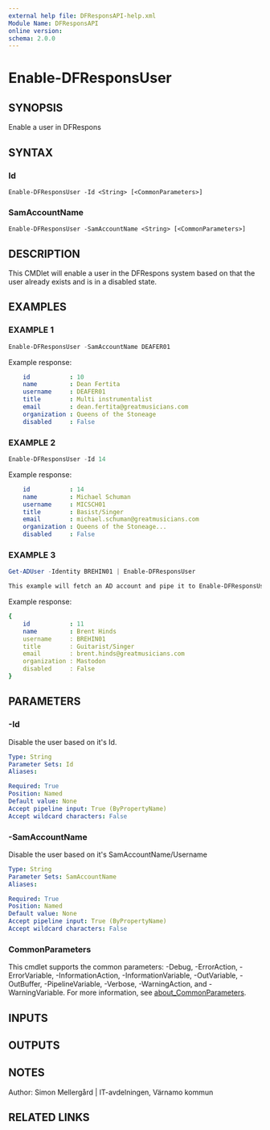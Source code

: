 ```yaml
---
external help file: DFResponsAPI-help.xml
Module Name: DFResponsAPI
online version:
schema: 2.0.0
---
```


# Enable-DFResponsUser

## SYNOPSIS
Enable a user in DFRespons

## SYNTAX

### Id
```
Enable-DFResponsUser -Id <String> [<CommonParameters>]
```

### SamAccountName
```
Enable-DFResponsUser -SamAccountName <String> [<CommonParameters>]
```

## DESCRIPTION
This CMDlet will enable a user in the DFRespons system based on that the user already exists and is in a disabled state.

## EXAMPLES

### EXAMPLE 1
```powershell
Enable-DFResponsUser -SamAccountName DEAFER01
```
Example response:
```yaml
    id           : 10
    name         : Dean Fertita
    username     : DEAFER01
    title        : Multi instrumentalist
    email        : dean.fertita@greatmusicians.com
    organization : Queens of the Stoneage
    disabled     : False
```
### EXAMPLE 2
```powershell
Enable-DFResponsUser -Id 14
```
Example response:
```yaml
    id           : 14
    name         : Michael Schuman
    username     : MICSCH01
    title        : Basist/Singer
    email        : michael.schuman@greatmusicians.com
    organization : Queens of the Stoneage...
    disabled     : False
```
### EXAMPLE 3
```powershell
Get-ADUser -Identity BREHIN01 | Enable-DFResponsUser

This example will fetch an AD account and pipe it to Enable-DFResponsUser
```
Example response:
```yaml
{
    id           : 11
    name         : Brent Hinds
    username     : BREHIN01
    title        : Guitarist/Singer
    email        : brent.hinds@greatmusicians.com
    organization : Mastodon
    disabled     : False
}
```
## PARAMETERS

### -Id
Disable the user based on it's Id.

```yaml
Type: String
Parameter Sets: Id
Aliases:

Required: True
Position: Named
Default value: None
Accept pipeline input: True (ByPropertyName)
Accept wildcard characters: False
```

### -SamAccountName
Disable the user based on it's SamAccountName/Username

```yaml
Type: String
Parameter Sets: SamAccountName
Aliases:

Required: True
Position: Named
Default value: None
Accept pipeline input: True (ByPropertyName)
Accept wildcard characters: False
```

### CommonParameters
This cmdlet supports the common parameters: -Debug, -ErrorAction, -ErrorVariable, -InformationAction, -InformationVariable, -OutVariable, -OutBuffer, -PipelineVariable, -Verbose, -WarningAction, and -WarningVariable. For more information, see [about_CommonParameters](http://go.microsoft.com/fwlink/?LinkID=113216).

## INPUTS

## OUTPUTS

## NOTES
Author: Simon Mellergård | IT-avdelningen, Värnamo kommun

## RELATED LINKS
